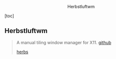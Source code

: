 <center>Herbstluftwm</center>



[toc]







## Herbstluftwm

> A manual tiling window manager for X11. [github](https://github.com/herbstluftwm/herbstluftwm)
>
> [herbs](https://herbstluftwm.org/) 